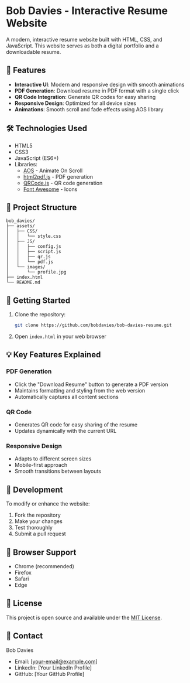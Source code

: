 # Bob Davies - Interactive Resume Website

A modern, interactive resume website built with HTML, CSS, and JavaScript. This website serves as both a digital portfolio and a downloadable resume.

## 🌟 Features

- **Interactive UI**: Modern and responsive design with smooth animations
- **PDF Generation**: Download resume in PDF format with a single click
- **QR Code Integration**: Generate QR codes for easy sharing
- **Responsive Design**: Optimized for all device sizes
- **Animations**: Smooth scroll and fade effects using AOS library

## 🛠️ Technologies Used

- HTML5
- CSS3
- JavaScript (ES6+)
- Libraries:
  - [AOS](https://michalsnik.github.io/aos/) - Animate On Scroll
  - [html2pdf.js](https://github.com/eKoopmans/html2pdf.js) - PDF generation
  - [QRCode.js](https://github.com/davidshimjs/qrcodejs) - QR code generation
  - [Font Awesome](https://fontawesome.com/) - Icons

## 📁 Project Structure

```
bob_davies/
├── assets/
│   ├── CSS/
│   │   └── style.css
│   ├── JS/
│   │   ├── config.js
│   │   ├── script.js
│   │   ├── qr.js
│   │   └── pdf.js
│   └── images/
│       └── profile.jpg
├── index.html
└── README.md
```

## 🚀 Getting Started

1. Clone the repository:
   ```bash
   git clone https://github.com/bobdavies/bob-davies-resume.git
   ```

2. Open `index.html` in your web browser

## 💡 Key Features Explained

### PDF Generation
- Click the "Download Resume" button to generate a PDF version
- Maintains formatting and styling from the web version
- Automatically captures all content sections

### QR Code
- Generates QR code for easy sharing of the resume
- Updates dynamically with the current URL

### Responsive Design
- Adapts to different screen sizes
- Mobile-first approach
- Smooth transitions between layouts

## 🔧 Development

To modify or enhance the website:

1. Fork the repository
2. Make your changes
3. Test thoroughly
4. Submit a pull request

## 📱 Browser Support

- Chrome (recommended)
- Firefox
- Safari
- Edge

## 📄 License

This project is open source and available under the [MIT License](LICENSE).

## 👤 Contact

Bob Davies
- Email: [your-email@example.com]
- LinkedIn: [Your LinkedIn Profile]
- GitHub: [Your GitHub Profile]
